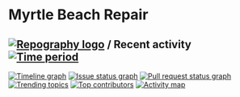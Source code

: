 # Myrtle Beach Repair


## [![Repography logo](https://images.repography.com/logo.svg)](https://repography.com) / Recent activity [![Time period](https://images.repography.com/35803508/Mofixtech/myrtlebeachrepair/recent-activity/8rMgzm52G5ibhnQxX29Iq7kT0fHX2UpaasRPQG0y6Wk/A4btkineattgPMkyve4kG2Ud9Cn_pH9Ldw-b9Jpz6fE_badge.svg)](https://repography.com)
[![Timeline graph](https://images.repography.com/35803508/Mofixtech/myrtlebeachrepair/recent-activity/8rMgzm52G5ibhnQxX29Iq7kT0fHX2UpaasRPQG0y6Wk/A4btkineattgPMkyve4kG2Ud9Cn_pH9Ldw-b9Jpz6fE_timeline.svg)](https://github.com/Mofixtech/myrtlebeachrepair/commits)
[![Issue status graph](https://images.repography.com/35803508/Mofixtech/myrtlebeachrepair/recent-activity/8rMgzm52G5ibhnQxX29Iq7kT0fHX2UpaasRPQG0y6Wk/A4btkineattgPMkyve4kG2Ud9Cn_pH9Ldw-b9Jpz6fE_issues.svg)](https://github.com/Mofixtech/myrtlebeachrepair/issues)
[![Pull request status graph](https://images.repography.com/35803508/Mofixtech/myrtlebeachrepair/recent-activity/8rMgzm52G5ibhnQxX29Iq7kT0fHX2UpaasRPQG0y6Wk/A4btkineattgPMkyve4kG2Ud9Cn_pH9Ldw-b9Jpz6fE_prs.svg)](https://github.com/Mofixtech/myrtlebeachrepair/pulls)
[![Trending topics](https://images.repography.com/35803508/Mofixtech/myrtlebeachrepair/recent-activity/8rMgzm52G5ibhnQxX29Iq7kT0fHX2UpaasRPQG0y6Wk/A4btkineattgPMkyve4kG2Ud9Cn_pH9Ldw-b9Jpz6fE_words.svg)](https://github.com/Mofixtech/myrtlebeachrepair/commits)
[![Top contributors](https://images.repography.com/35803508/Mofixtech/myrtlebeachrepair/recent-activity/8rMgzm52G5ibhnQxX29Iq7kT0fHX2UpaasRPQG0y6Wk/A4btkineattgPMkyve4kG2Ud9Cn_pH9Ldw-b9Jpz6fE_users.svg)](https://github.com/Mofixtech/myrtlebeachrepair/graphs/contributors)
[![Activity map](https://images.repography.com/35803508/Mofixtech/myrtlebeachrepair/recent-activity/8rMgzm52G5ibhnQxX29Iq7kT0fHX2UpaasRPQG0y6Wk/A4btkineattgPMkyve4kG2Ud9Cn_pH9Ldw-b9Jpz6fE_map.svg)](https://github.com/Mofixtech/myrtlebeachrepair/commits)


